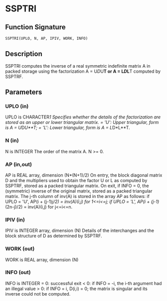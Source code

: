 # SSPTRI

## Function Signature

```fortran
SSPTRI(UPLO, N, AP, IPIV, WORK, INFO)
```

## Description


 SSPTRI computes the inverse of a real symmetric indefinite matrix
 A in packed storage using the factorization A = U*D*U**T or
 A = L*D*L**T computed by SSPTRF.

## Parameters

### UPLO (in)

UPLO is CHARACTER*1 Specifies whether the details of the factorization are stored as an upper or lower triangular matrix. = 'U': Upper triangular, form is A = U*D*U**T; = 'L': Lower triangular, form is A = L*D*L**T.

### N (in)

N is INTEGER The order of the matrix A. N >= 0.

### AP (in,out)

AP is REAL array, dimension (N*(N+1)/2) On entry, the block diagonal matrix D and the multipliers used to obtain the factor U or L as computed by SSPTRF, stored as a packed triangular matrix. On exit, if INFO = 0, the (symmetric) inverse of the original matrix, stored as a packed triangular matrix. The j-th column of inv(A) is stored in the array AP as follows: if UPLO = 'U', AP(i + (j-1)*j/2) = inv(A)(i,j) for 1<=i<=j; if UPLO = 'L', AP(i + (j-1)*(2n-j)/2) = inv(A)(i,j) for j<=i<=n.

### IPIV (in)

IPIV is INTEGER array, dimension (N) Details of the interchanges and the block structure of D as determined by SSPTRF.

### WORK (out)

WORK is REAL array, dimension (N)

### INFO (out)

INFO is INTEGER = 0: successful exit < 0: if INFO = -i, the i-th argument had an illegal value > 0: if INFO = i, D(i,i) = 0; the matrix is singular and its inverse could not be computed.

